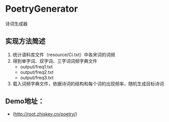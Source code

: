 # PoetryGenerator
诗词生成器
## 实现方法简述
1. 统计语料库文件（resource/Ci.txt）中各宋词的词频
2. 得到单字词、双字词、三字词词频字典文件
    - output/freq1.txt
    - output/freq2.txt
    - output/freq3.txt
3. 载入词频字典文件，依据诗词的结构和每个词的出现频率，随机生成目标诗词
## Demo地址：
- (http://root.zhiskey.cn/poetry/)
